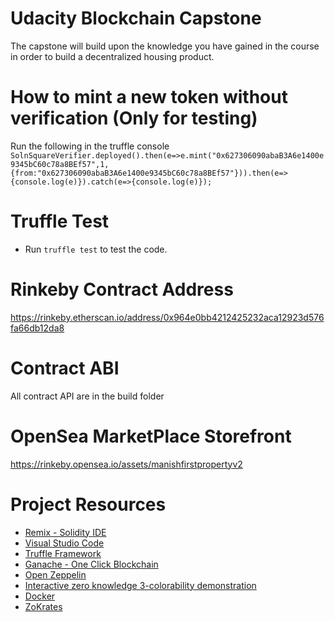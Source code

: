 # Udacity Blockchain Capstone

The capstone will build upon the knowledge you have gained in the course in order to build a decentralized housing product. 

# How to mint a new token without verification (Only for testing)
Run the following in the truffle console
`SolnSquareVerifier.deployed().then(e=>e.mint("0x627306090abaB3A6e1400e9345bC60c78a8BEf57",1,{from:"0x627306090abaB3A6e1400e9345bC60c78a8BEf57"})).then(e=>{console.log(e)}).catch(e=>{console.log(e)});`

# Truffle Test
- Run `truffle test` to test the code.

# Rinkeby Contract Address
https://rinkeby.etherscan.io/address/0x964e0bb4212425232aca12923d576fa66db12da8

# Contract ABI
All contract API are in the build folder

# OpenSea MarketPlace Storefront
https://rinkeby.opensea.io/assets/manishfirstpropertyv2

# Project Resources

* [Remix - Solidity IDE](https://remix.ethereum.org/)
* [Visual Studio Code](https://code.visualstudio.com/)
* [Truffle Framework](https://truffleframework.com/)
* [Ganache - One Click Blockchain](https://truffleframework.com/ganache)
* [Open Zeppelin ](https://openzeppelin.org/)
* [Interactive zero knowledge 3-colorability demonstration](http://web.mit.edu/~ezyang/Public/graph/svg.html)
* [Docker](https://docs.docker.com/install/)
* [ZoKrates](https://github.com/Zokrates/ZoKrates)